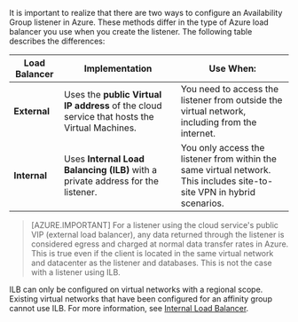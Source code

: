 It is important to realize that there are two ways to configure an Availability Group listener in Azure. These methods differ in the type of Azure load balancer you use when you create the listener. The following table describes the differences:

| Load Balancer | Implementation | Use When: |
| ------------- | -------------- | ----------- |
| **External** | Uses the **public Virtual IP address** of the cloud service that hosts the Virtual Machines. | You need to access the listener from outside the virtual network, including from the internet. |
| **Internal** | Uses **Internal Load Balancing (ILB)** with a private address for the listener. | You only access the listener from within the same virtual network. This includes site-to-site VPN in hybrid scenarios. |

>[AZURE.IMPORTANT] For a listener using the cloud service's public VIP (external load balancer), any data returned through the listener is considered egress and charged at normal data transfer rates in Azure. This is true even if the client is located in the same virtual network and datacenter as the listener and databases. This is not the case with a listener using ILB.

ILB can only be configured on virtual networks with a regional scope. Existing virtual networks that have been configured for an affinity group cannot use ILB. For more information, see [Internal Load Balancer](../articles/load-balancer/load-balancer-internal-overview.md).


